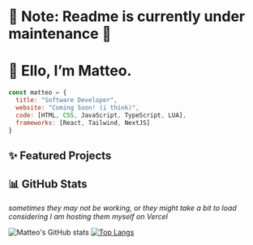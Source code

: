 # 🚧 Note: Readme is currently under maintenance 🚧
# 👋  Ello, I’m Matteo.

```javascript
const matteo = {
  title: "Software Developer",
  website: "Coming Soon! (i think)",
  code: [HTML, CSS, JavaScript, TypeScript, LUA],
  frameworks: [React, Tailwind, NextJS]
}
```
## ✨ Featured Projects



## 📊 GitHub Stats

*sometimes they may not be working, or they might take a bit to load considering I am hosting them myself on Vercel*

![Matteo's GitHub stats](https://rainnfx-github-readme-stats-sigma-five.vercel.app/api?username=rainnfx&show_icons=true&theme=nightowl)
[![Top Langs]((https://rainnfx-github-readme-stats-sigma-five.vercel.app)/api/top-langs/?username=rainnfx&theme=nightowl&layout=compact)](https://github.com/rainnfx/github-readme-stats)

<!---
rainnfx/rainnfx is a ✨ special ✨ repository because its `README.md` (this file) appears on your GitHub profile.
You can click the Preview link to take a look at your changes.
--->
